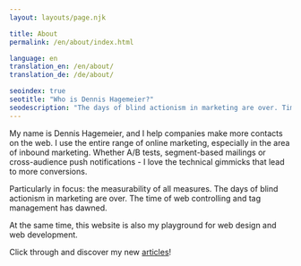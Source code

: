 ```yaml
--- 
layout: layouts/page.njk

title: About
permalink: /en/about/index.html

language: en
translation_en: /en/about/
translation_de: /de/about/

seoindex: true
seotitle: "Who is Dennis Hagemeier?"
seodescription: "The days of blind actionism in marketing are over. Time for data-based, automated marketing."
--- 
```

My name is Dennis Hagemeier, and I help companies make more contacts on the web. I use the entire range of online marketing, especially in the area of inbound marketing. Whether A/B tests, segment-based mailings or cross-audience push notifications - I love the technical gimmicks that lead to more conversions.

Particularly in focus: the measurability of all measures. The days of blind actionism in marketing are over. The time of web controlling and tag management has dawned.

At the same time, this website is also my playground for web design and web development.

Click through and discover my new [articles](/en/articles/)!